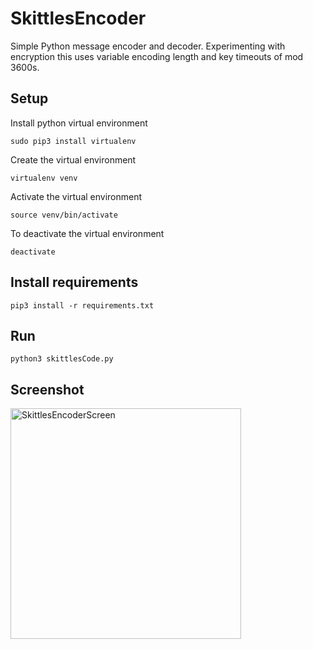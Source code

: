 # SkittlesEncoder
Simple Python message encoder and decoder. Experimenting with encryption this uses variable encoding length and
key timeouts of mod 3600s.

## Setup
Install python virtual environment

```
sudo pip3 install virtualenv
```

Create the virtual environment
```
virtualenv venv
```

Activate the virtual environment
```
source venv/bin/activate
```

To deactivate the virtual environment
```
deactivate
```

## Install requirements
```
pip3 install -r requirements.txt
```

## Run
```
python3 skittlesCode.py
```

## Screenshot

<img width="369" alt="SkittlesEncoderScreen" src="https://user-images.githubusercontent.com/3308130/72454782-5fbb4b00-3776-11ea-9948-d37b17c53fb6.png">
